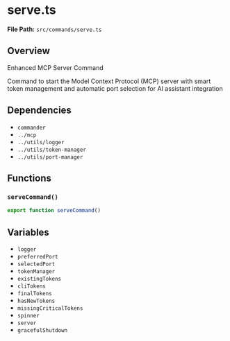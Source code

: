 # serve.ts

**File Path:** `src/commands/serve.ts`

## Overview

Enhanced MCP Server Command

Command to start the Model Context Protocol (MCP) server with smart token management
and automatic port selection for AI assistant integration

## Dependencies

- `commander`
- `../mcp`
- `../utils/logger`
- `../utils/token-manager`
- `../utils/port-manager`

## Functions

### `serveCommand()`

```typescript
export function serveCommand()
```

## Variables

- `logger`
- `preferredPort`
- `selectedPort`
- `tokenManager`
- `existingTokens`
- `cliTokens`
- `finalTokens`
- `hasNewTokens`
- `missingCriticalTokens`
- `spinner`
- `server`
- `gracefulShutdown`

